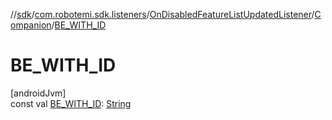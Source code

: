 //[sdk](../../../../index.md)/[com.robotemi.sdk.listeners](../../index.md)/[OnDisabledFeatureListUpdatedListener](../index.md)/[Companion](index.md)/[BE_WITH_ID](-b-e_-w-i-t-h_-i-d.md)

# BE_WITH_ID

[androidJvm]\
const val [BE_WITH_ID](-b-e_-w-i-t-h_-i-d.md): [String](https://kotlinlang.org/api/latest/jvm/stdlib/kotlin/-string/index.html)
